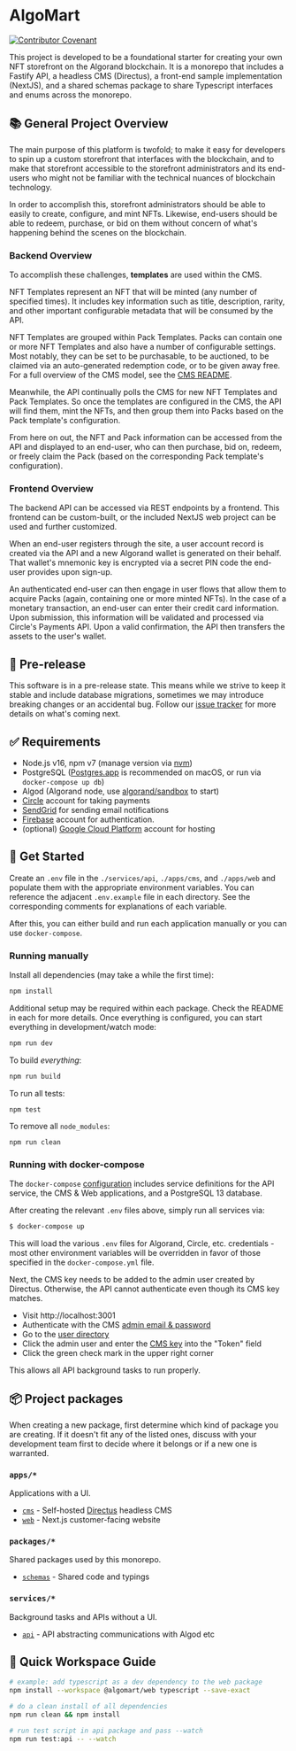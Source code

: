 # AlgoMart

[![Contributor Covenant](https://img.shields.io/badge/Contributor%20Covenant-2.1-4baaaa.svg)][code of conduct]

This project is developed to be a foundational starter for creating your own NFT storefront on the Algorand blockchain. It is a monorepo that includes a Fastify API, a headless CMS (Directus), a front-end sample implementation (NextJS), and a shared schemas package to share Typescript interfaces and enums across the monorepo.

## 📚 General Project Overview
The main purpose of this platform is twofold; to make it easy for developers to spin up a custom storefront that interfaces with the blockchain, and to make that storefront accessible to the storefront administrators and its end-users who might not be familiar with the technical nuances of blockchain technology.

In order to accomplish this, storefront administrators should be able to easily to create, configure, and mint NFTs. Likewise, end-users should be able to redeem, purchase, or bid on them without concern of what's happening behind the scenes on the blockchain.

### Backend Overview
To accomplish these challenges, **templates** are  used within the CMS.

NFT Templates represent an NFT that will be minted (any number of specified times). It includes key information such as title, description, rarity, and other important configurable metadata that will be consumed by the API.

NFT Templates are grouped within Pack Templates. Packs can contain one or more NFT Templates and also have a number of configurable settings. Most notably, they can be set to be purchasable, to be auctioned, to be claimed via an auto-generated redemption code, or to be given away free. For a full overview of the CMS model, see the [CMS README](apps/cms/README).

Meanwhile, the API continually polls the CMS for new NFT Templates and Pack Templates. So once the templates are configured in the CMS, the API will find them, mint the NFTs, and then group them into Packs based on the Pack template's configuration.

From here on out, the NFT and Pack information can be accessed from the API and displayed to an end-user, who can then purchase, bid on, redeem, or freely claim the Pack (based on the corresponding Pack template's configuration).

### Frontend Overview
The backend API can be accessed via REST endpoints by a frontend. This frontend can be custom-built, or the included NextJS web project can be used and further customized.

When an end-user registers through the site, a user account record is created via the API and a new Algorand wallet is generated on their behalf. That wallet's mnemonic key is encrypted via a secret PIN code the end-user provides upon sign-up.

An authenticated end-user can then engage in user flows that allow them to acquire Packs (again, containing one or more minted NFTs). In the case of a monetary transaction, an end-user can enter their credit card information. Upon submission, this information will be validated and processed via Circle's Payments API. Upon a valid confirmation, the API then transfers the assets to the user's wallet.

## 🚧 Pre-release

This software is in a pre-release state. This means while we strive to keep it stable and include database migrations, sometimes we may introduce breaking changes or an accidental bug. Follow our [issue tracker][issue tracker] for more details on what's coming next.

## ✅ Requirements

- Node.js v16, npm v7 (manage version via [nvm][nvm])
- PostgreSQL ([Postgres.app][postgres app] is recommended on macOS, or run via `docker-compose up db`)
- Algod (Algorand node, use [algorand/sandbox][algorand sandbox] to start)
- [Circle][circle] account for taking payments
- [SendGrid][sendgrid] for sending email notifications
- [Firebase][firebase] account for authentication. 
- (optional) [Google Cloud Platform][gcp] account for hosting

## 🚀 Get Started

Create an `.env` file in the `./services/api`, `./apps/cms`, and `./apps/web` and populate them with the appropriate environment variables. You can reference the adjacent `.env.example` file in each directory. See the corresponding comments for explanations of each variable.

After this, you can either build and run each application manually or you can use `docker-compose`.

### Running manually

Install all dependencies (may take a while the first time):

```bash
npm install
```

Additional setup may be required within each package. Check the README in each for more details. Once everything is configured, you can start everything in development/watch mode:

```bash
npm run dev
```

To build _everything_:

```bash
npm run build
```

To run all tests:

```
npm test
```

To remove all `node_modules`:

```
npm run clean
```

### Running with docker-compose

The `docker-compose` [configuration](./docker-compose.yml) includes service definitions for the API service,
the CMS & Web applications, and a PostgreSQL 13 database.

After creating the relevant `.env` files above, simply run all services via:

```bash
$ docker-compose up
```

This will load the various `.env` files for Algorand, Circle, etc. credentials -
most other environment variables will be overridden in favor of those specified
in the `docker-compose.yml` file.

Next, the CMS key needs to be added to the admin user created by Directus.
Otherwise, the API cannot authenticate even though its CMS key matches.

- Visit http://localhost:3001
- Authenticate with the CMS [admin email & password](docker-compose.yml#L77)
- Go to the [user directory](http://localhost:3001/admin/users)
- Click the admin user and enter the [CMS key](docker-compose.yml#L70) into the "Token" field
- Click the green check mark in the upper right corner

This allows all API background tasks to run properly.

## 📦 Project packages

When creating a new package, first determine which kind of package you are creating. If it doesn't fit any of the listed ones, discuss with your development team first to decide where it belongs or if a new one is warranted.

### `apps/*`

Applications with a UI.

- [`cms`][cms] - Self-hosted [Directus][directus] headless CMS
- [`web`][web] - Next.js customer-facing website

### `packages/*`

Shared packages used by this monorepo.

- [`schemas`][schemas] - Shared code and typings

### `services/*`

Background tasks and APIs without a UI.

- [`api`][api] - API abstracting communications with Algod etc

## 📖 Quick Workspace Guide

```bash
# example: add typescript as a dev dependency to the web package
npm install --workspace @algomart/web typescript --save-exact

# do a clean install of all dependencies
npm run clean && npm install

# run test script in api package and pass --watch
npm run test:api -- --watch
```

[algorand sandbox]: https://github.com/algorand/sandbox
[api]: services/api
[circle]: https://www.circle.com
[cms]: apps/cms
[code of conduct]: code_of_conduct.md
[directus]: https://directus.io
[firebase]: https://firebase.google.com/
[gcp]: https://cloud.google.com
[issue tracker]: https://github.com/rocketinsights/algorand-marketplace/issues
[nvm]: https://github.com/nvm-sh/nvm
[postgres app]: https://postgresapp.com
[schemas]: packages/schemas
[sendgrid]: https://sendgrid.com
[web]: apps/web
